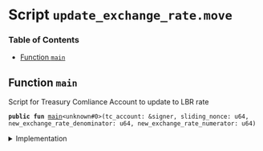 
<a name="SCRIPT"></a>

# Script `update_exchange_rate.move`

### Table of Contents

-  [Function `main`](#SCRIPT_main)



<a name="SCRIPT_main"></a>

## Function `main`

Script for Treasury Comliance Account to update <Currency> to LBR rate


<pre><code><b>public</b> <b>fun</b> <a href="#SCRIPT_main">main</a>&lt;unknown#0&gt;(tc_account: &signer, sliding_nonce: u64, new_exchange_rate_denominator: u64, new_exchange_rate_numerator: u64)
</code></pre>



<details>
<summary>Implementation</summary>


<pre><code><b>fun</b> <a href="#SCRIPT_main">main</a>&lt;Currency&gt;(
    tc_account: &signer,
    sliding_nonce: u64,
    new_exchange_rate_denominator: u64,
    new_exchange_rate_numerator: u64
) {
    <a href="../../modules/doc/SlidingNonce.md#0x0_SlidingNonce_record_nonce_or_abort">SlidingNonce::record_nonce_or_abort</a>(tc_account, sliding_nonce);
    <b>let</b> rate = <a href="../../modules/doc/FixedPoint32.md#0x0_FixedPoint32_create_from_rational">FixedPoint32::create_from_rational</a>(
        new_exchange_rate_denominator,
        new_exchange_rate_numerator,
    );
    <a href="../../modules/doc/Libra.md#0x0_Libra_update_lbr_exchange_rate">Libra::update_lbr_exchange_rate</a>&lt;Currency&gt;(tc_account, rate)
}
</code></pre>



</details>
